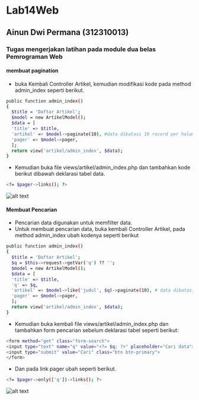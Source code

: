 # Lab14Web
## Ainun Dwi Permana (312310013)

### Tugas mengerjakan latihan pada module dua belas Pemrograman Web

#### membuat pagination
- buka Kembali Controller Artikel, kemudian modifikasi kode pada method admin_index seperti berikut.
```sh
public function admin_index()
{
  $title = 'Daftar Artikel';
  $model = new ArtikelModel();
  $data = [
  'title' => $title,
  'artikel' => $model->paginate(10), #data dibatasi 10 record per halaman
  'pager' => $model->pager,
  ];
  return view('artikel/admin_index', $data);
}
```

- Kemudian buka file views/artikel/admin_index.php dan tambahkan kode berikut dibawah deklarasi tabel data.
```sh
<?= $pager->links(); ?>
```

![alt text](https://github.com/Ainun27/Lab14Web/blob/main/1.png?raw=true)


#### Membuat Pencarian
- Pencarian data digunakan untuk memfilter data.
- Untuk membuat pencarian data, buka kembali Controller Artikel, pada method admin_index ubah kodenya seperti berikut

```sh
public function admin_index()
{
  $title = 'Daftar Artikel';
  $q = $this->request->getVar('q') ?? '';
  $model = new ArtikelModel();
  $data = [
  'title' => $title,
  'q' => $q,
  'artikel' => $model->like('judul', $q)->paginate(10), # data dibatasi 10 record per halaman
  'pager' => $model->pager,
  ];
  return view('artikel/admin_index', $data);
}
```

- Kemudian buka kembali file views/artikel/admin_index.php dan tambahkan form pencarian sebelum deklarasi tabel seperti berikut:
```sh
<form method="get" class="form-search">
<input type="text" name="q" value="<?= $q; ?>" placeholder="Cari data">
<input type="submit" value="Cari" class="btn btn-primary">
</form>
```
- Dan pada link pager ubah seperti berikut.
```sh
<?= $pager->only(['q'])->links(); ?>
```
![alt text](https://github.com/Ainun27/Lab14Web/blob/main/2.png?raw=true)
